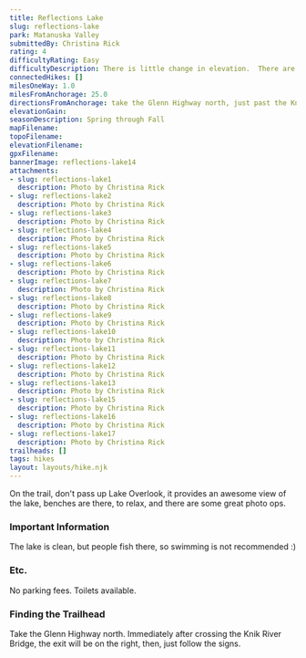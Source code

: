 ```yaml
---
title: Reflections Lake
slug: reflections-lake
park: Matanuska Valley
submittedBy: Christina Rick
rating: 4
difficultyRating: Easy
difficultyDescription: There is little change in elevation.  There are three areas, with slopes, and alternative routes around the slopes, and are well marked.
connectedHikes: []
milesOneWay: 1.0
milesFromAnchorage: 25.0
directionsFromAnchorage: take the Glenn Highway north, just past the Knik River bridge
elevationGain: 
seasonDescription: Spring through Fall
mapFilename: 
topoFilename: 
elevationFilename: 
gpxFilename: 
bannerImage: reflections-lake14
attachments:
- slug: reflections-lake1
  description: Photo by Christina Rick
- slug: reflections-lake2
  description: Photo by Christina Rick
- slug: reflections-lake3
  description: Photo by Christina Rick
- slug: reflections-lake4
  description: Photo by Christina Rick
- slug: reflections-lake5
  description: Photo by Christina Rick
- slug: reflections-lake6
  description: Photo by Christina Rick
- slug: reflections-lake7
  description: Photo by Christina Rick
- slug: reflections-lake8
  description: Photo by Christina Rick
- slug: reflections-lake9
  description: Photo by Christina Rick
- slug: reflections-lake10
  description: Photo by Christina Rick
- slug: reflections-lake11
  description: Photo by Christina Rick
- slug: reflections-lake12
  description: Photo by Christina Rick
- slug: reflections-lake13
  description: Photo by Christina Rick
- slug: reflections-lake15
  description: Photo by Christina Rick
- slug: reflections-lake16
  description: Photo by Christina Rick
- slug: reflections-lake17
  description: Photo by Christina Rick
trailheads: []
tags: hikes
layout: layouts/hike.njk
---
```

On the trail, don't pass up Lake Overlook, it provides an awesome view of the lake, benches are there, to relax, and there are some great photo ops.

### Important Information

The lake is clean, but people fish there, so swimming is not recommended :)

### Etc.

No parking fees. Toilets available.

### Finding the Trailhead

Take the Glenn Highway north. Immediately after crossing the Knik River Bridge, the exit will be on the right, then, just follow the signs.